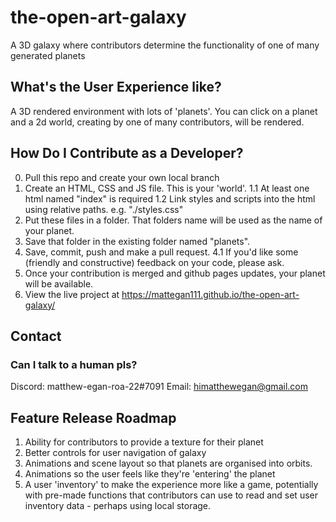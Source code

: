 # the-open-art-galaxy
A 3D galaxy where contributors determine the functionality of one of many generated planets

## What's the User Experience like?
A 3D rendered environment with lots of 'planets'. You can click on a planet and a 2d world, creating by one of many contributors, will be rendered.

## How Do I Contribute as a Developer?
0. Pull this repo and create your own local branch
1. Create an HTML, CSS and JS file. This is your 'world'.
  1.1 At least one html named "index" is required
  1.2 Link styles and scripts into the html using relative paths. e.g. "./styles.css"
2. Put these files in a folder. That folders name will be used as the name of your planet.
3. Save that folder in the existing folder named "planets".
4. Save, commit, push and make a pull request.
  4.1 If you'd like some (friendly and constructive) feedback on your code, please ask.
5. Once your contribution is merged and github pages updates, your planet will be available.
6. View the live project at https://mattegan111.github.io/the-open-art-galaxy/

## Contact
### Can I talk to a human pls?
Discord: matthew-egan-roa-22#7091
Email: himatthewegan@gmail.com

## Feature Release Roadmap
1. Ability for contributors to provide a texture for their planet
2. Better controls for user navigation of galaxy
3. Animations and scene layout so that planets are organised into orbits.
4. Animations so the user feels like they're 'entering' the planet
5. A user 'inventory' to make the experience more like a game, potentially with pre-made functions that contributors can use to read and set user inventory data - perhaps using local storage.

